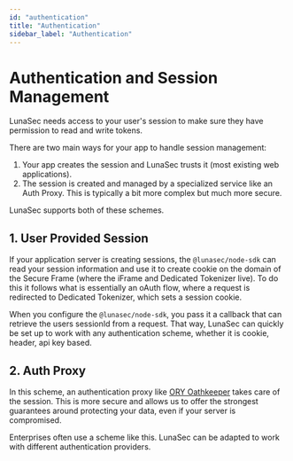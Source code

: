 ```yaml
---
id: "authentication"
title: "Authentication"
sidebar_label: "Authentication"
---
```


# Authentication and Session Management

LunaSec needs access to your user's session to make sure they have permission to read and write tokens.

There are two main ways for your app to handle session management:
1. Your app creates the session and LunaSec trusts it (most existing web applications).
2. The session is created and managed by a specialized service like an Auth Proxy.  This is typically a bit more complex but
much more secure.

LunaSec supports both of these schemes.

## 1. User Provided Session
If your application server is creating sessions, the `@lunasec/node-sdk` can read your session information and use it to
create cookie on the domain of the Secure Frame (where the iFrame and Dedicated Tokenizer live). To do this it follows what is
essentially an oAuth flow, where a request is redirected to Dedicated Tokenizer, which sets a session cookie.

When you configure the `@lunasec/node-sdk`, you pass it a callback that can retrieve the users sessionId from a request. 
That way, LunaSec can quickly be set up to work with any authentication scheme, whether it is cookie, header, api key based.  

## 2. Auth Proxy
In this scheme, an authentication proxy like [ORY Oathkeeper](https://www.ory.sh/oathkeeper/docs/) takes care of the session. 
This is more secure and allows us to offer the strongest guarantees around protecting your data, even if your server is compromised. 

Enterprises often use a scheme like this.  LunaSec can be adapted to work with different authentication providers.
